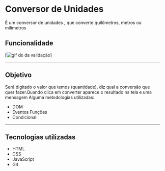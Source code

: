 # Conversor de Unidades
É um conversor de unidades , que converte quilômetros, metros ou milímetros



## Funcionalidade
[<img src="./design/form.gif" alt="gif do da validação">]

---

## Objetivo
Será digitado o valor que temos (quantidade), diz qual a conversão que quer fazer.Quando clica em converter aparece o resultado na tela e uma mensagem
Alguma metodologias utilizadas:

- DOM
- Eventos Funções
- Condicional

---

## Tecnologias utilizadas

- HTML
- CSS
- JavaScript
- Git
